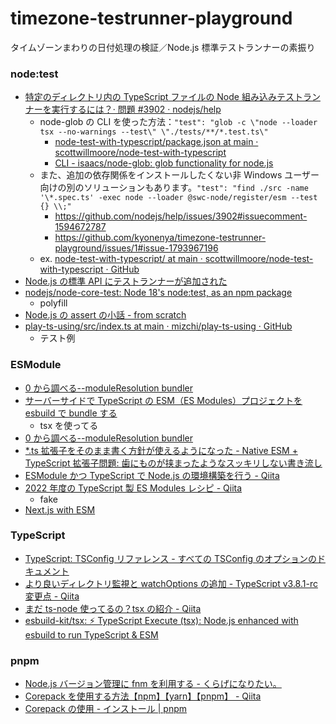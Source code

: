 # timezone-testrunner-playground

タイムゾーンまわりの日付処理の検証／Node.js 標準テストランナーの素振り

### node:test

- [特定のディレクトリ内の TypeScript ファイルの Node 組み込みテストランナーを実行するには？· 問題 #3902 · nodejs/help](https://github.com/nodejs/help/issues/3902)
  - node-glob の CLI を使った方法：`"test": "glob -c \"node --loader tsx --no-warnings --test\" \"./tests/**/*.test.ts\"`
    - [node-test-with-typescript/package.json at main · scottwillmoore/node-test-with-typescript](https://github.com/scottwillmoore/node-test-with-typescript/blob/main/package.json)
    - [CLI - isaacs/node-glob: glob functionality for node.js](https://github.com/isaacs/node-glob#command-line-interface)
  - また、追加の依存関係をインストールしたくない非 Windows ユーザー向けの別のソリューションもあります。`"test": "find ./src -name '\*.spec.ts' -exec node --loader @swc-node/register/esm --test {} \\;"`
    - https://github.com/nodejs/help/issues/3902#issuecomment-1594672787
    - https://github.com/kyonenya/timezone-testrunner-playground/issues/1#issue-1793967196
  - ex. [node-test-with-typescript/ at main · scottwillmoore/node-test-with-typescript · GitHub](https://github.com/scottwillmoore/node-test-with-typescript/tree/main)
- [Node.js の標準 API にテストランナーが追加された](https://azukiazusa.dev/blog/node-js-api/)
- [nodejs/node-core-test: Node 18's node:test, as an npm package](https://github.com/nodejs/node-core-test)
  - polyfill
- [Node.js の assert の小話 - from scratch](https://yosuke-furukawa.hatenablog.com/entry/2021/12/27/182526)
- [play-ts-using/src/index.ts at main · mizchi/play-ts-using · GitHub](https://github.com/mizchi/play-ts-using/blob/main/src/index.ts)
  - テスト例

### ESModule

- [0 から調べる--moduleResolution bundler](https://zenn.dev/akadori/scraps/412a5f8fc6ea63)
- [サーバーサイドで TypeScript の ESM（ES Modules）プロジェクトを esbuild で bundle する](https://zenn.dev/junkor/articles/2bcd22ca08d21d)
  - tsx を使ってる
- [0 から調べる--moduleResolution bundler](https://zenn.dev/akadori/scraps/412a5f8fc6ea63)
- [\*.ts 拡張子をそのまま書く方針が使えるようになった - Native ESM + TypeScript 拡張子問題: 歯にものが挟まったようなスッキリしない書き流し](https://zenn.dev/qnighy/articles/19603f11d5f264#*.ts-%E6%8B%A1%E5%BC%B5%E5%AD%90%E3%82%92%E3%81%9D%E3%81%AE%E3%81%BE%E3%81%BE%E6%9B%B8%E3%81%8F%E6%96%B9%E9%87%9D%E3%81%8C%E4%BD%BF%E3%81%88%E3%82%8B%E3%82%88%E3%81%86%E3%81%AB%E3%81%AA%E3%81%A3%E3%81%9F)
- [ESModule かつ TypeScript で Node.js の環境構築を行う - Qiita](https://qiita.com/2san/items/8d493f89aaf455ab9af1)
- [2022 年度の TypeScript 製 ES Modules レシピ - Qiita](https://qiita.com/masato_makino/items/8451bf4e62ad27823af1)
  - fake
- [Next.js with ESM](https://zenn.dev/okunokentaro/scraps/258ca0269c51c3#comment-cde3955fcd6b58)

### TypeScript

- [TypeScript: TSConfig リファレンス - すべての TSConfig のオプションのドキュメント](https://www.typescriptlang.org/ja/tsconfig#watchOptions)
- [より良いディレクトリ監視と watchOptions の追加 - TypeScript v3.8.1-rc 変更点 - Qiita](https://qiita.com/vvakame/items/72da760526ec7cc25c2d#%E3%82%88%E3%82%8A%E8%89%AF%E3%81%84%E3%83%87%E3%82%A3%E3%83%AC%E3%82%AF%E3%83%88%E3%83%AA%E7%9B%A3%E8%A6%96%E3%81%A8-watchoptions%E3%81%AE%E8%BF%BD%E5%8A%A0)
- [まだ ts-node 使ってるの？tsx の紹介 - Qiita](https://qiita.com/ssssota/items/115a906e960bcfabb46b)
- [esbuild-kit/tsx: ⚡️ TypeScript Execute (tsx): Node.js enhanced with esbuild to run TypeScript & ESM](https://github.com/esbuild-kit/tsx)

### pnpm

- [Node.js バージョン管理に fnm を利用する - くらげになりたい。](https://www.memory-lovers.blog/entry/2022/10/30/100000)
- [Corepack を使用する方法【npm】【yarn】【pnpm】 - Qiita](https://qiita.com/P-man_Brown/items/a75a042813f9a20768fd)
- [Corepack の使用 - インストール | pnpm](https://pnpm.io/ja/installation#corepack%E3%81%AE%E4%BD%BF%E7%94%A8)
